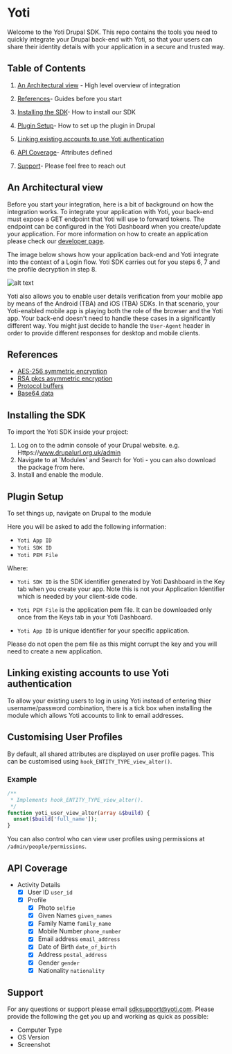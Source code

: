 # Yoti

Welcome to the Yoti Drupal SDK. This repo contains the tools you need to quickly integrate your Drupal back-end with Yoti, so that your users can share their identity details with your application in a secure and trusted way.

## Table of Contents

1) [An Architectural view](#an-architectural-view) -
High level overview of integration

2) [References](#references)-
Guides before you start

3) [Installing the SDK](#installing-the-sdk)-
How to install our SDK

4) [Plugin Setup](#plugin-setup)-
How to set up the plugin in Drupal

5) [Linking existing accounts to use Yoti authentication](#linking-existing-accounts-to-use-yoti-authentication)

6) [API Coverage](#api-coverage)-
Attributes defined

7) [Support](#support)-
Please feel free to reach out

## An Architectural view

Before you start your integration, here is a bit of background on how the integration works. To integrate your application with Yoti, your back-end must expose a GET endpoint that Yoti will use to forward tokens.
The endpoint can be configured in the Yoti Dashboard when you create/update your application. For more information on how to create an application please check our [developer page](https://www.yoti.com/developers/documentation/#login-button-setup).

The image below shows how your application back-end and Yoti integrate into the context of a Login flow.
Yoti SDK carries out for you steps 6, 7 and the profile decryption in step 8.

![alt text](https://raw.githubusercontent.com/getyoti/yoti-php-sdk/2.0.0/login_flow.png "Login flow")


Yoti also allows you to enable user details verification from your mobile app by means of the Android (TBA) and iOS (TBA) SDKs. In that scenario, your Yoti-enabled mobile app is playing both the role of the browser and the Yoti app. Your back-end doesn't need to handle these cases in a significantly different way. You might just decide to handle the `User-Agent` header in order to provide different responses for desktop and mobile clients.

## References

* [AES-256 symmetric encryption][]
* [RSA pkcs asymmetric encryption][]
* [Protocol buffers][]
* [Base64 data][]

[AES-256 symmetric encryption]:   https://en.wikipedia.org/wiki/Advanced_Encryption_Standard
[RSA pkcs asymmetric encryption]: https://en.wikipedia.org/wiki/RSA_(cryptosystem)
[Protocol buffers]:               https://en.wikipedia.org/wiki/Protocol_Buffers
[Base64 data]:                    https://en.wikipedia.org/wiki/Base64

## Installing the SDK

To import the Yoti SDK inside your project:

1) Log on to the admin console of your Drupal website. e.g. Https://www.drupalurl.org.uk/admin
2) Navigate to at `Modules' and Search for Yoti - you can also download the package from here.
3) Install and enable the module.

## Plugin Setup

To set things up, navigate on Drupal to the module

Here you will be asked to add the following information:

- `Yoti App ID`
- `Yoti SDK ID`
- `Yoti PEM File`

Where:
- `Yoti SDK ID` is the SDK identifier generated by Yoti Dashboard in the Key tab when you create your app. Note this is not your Application Identifier which is needed by your client-side code.

- `Yoti PEM File` is the application pem file. It can be downloaded only once from the Keys tab in your Yoti Dashboard.

- `Yoti App ID` is unique identifier for your specific application.

Please do not open the pem file as this might corrupt the key and you will need to create a new application.

## Linking existing accounts to use Yoti authentication

To allow your existing users to log in using Yoti instead of entering thier username/password combination, there is a tick box when installing the module which allows Yoti accounts to link to email addresses.

## Customising User Profiles

By default, all shared attributes are displayed on user profile pages. This can be customised using `hook_ENTITY_TYPE_view_alter()`.

### Example
```php
/**
 * Implements hook_ENTITY_TYPE_view_alter().
 */
function yoti_user_view_alter(array &$build) {
  unset($build['full_name']);
}
```

You can also control who can view user profiles using permissions at `/admin/people/permissions`.

## API Coverage

* Activity Details
    * [X] User ID `user_id`
    * [X] Profile
        * [X] Photo `selfie`
        * [X] Given Names `given_names`
        * [X] Family Name `family_name`
        * [X] Mobile Number `phone_number`
        * [X] Email address `email_address`
        * [X] Date of Birth `date_of_birth`
        * [X] Address `postal_address`
        * [X] Gender `gender`
        * [X] Nationality `nationality`

## Support

For any questions or support please email [sdksupport@yoti.com](mailto:sdksupport@yoti.com).
Please provide the following the get you up and working as quick as possible:

- Computer Type
- OS Version
- Screenshot
